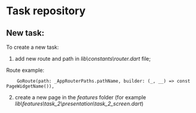 # Task repository

## New task:

To create a new task:
1. add new route and path in *lib\constants\router.dart* file;

Route example:

        GoRoute(path: _AppRouterPaths.pathName, builder: (_, __) => const PageWidgetName()),


2. create a new page in the *features* folder (for example *lib\features\task_2\presentation\task_2_screen.dart*)




